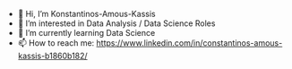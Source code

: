 - 👋 Hi, I’m Konstantinos-Amous-Kassis
- 👀 I’m interested in Data Analysis / Data Science Roles
- 🌱 I’m currently learning Data Science
- 📫 How to reach me: https://www.linkedin.com/in/constantinos-amous-kassis-b1860b182/

